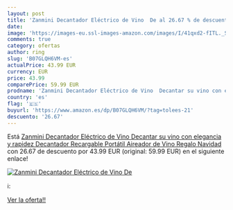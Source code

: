 ```yaml
---
layout: post
title: 'Zanmini Decantador Eléctrico de Vino  De al 26.67 % de descuento'
date: 
image: 'https://images-eu.ssl-images-amazon.com/images/I/41qxd2-fITL._SL200_.jpg'
comments: true
category: ofertas
author: ring
slug: 'B07GLQH6VM-es'
actualPrice: 43.99 EUR
currency: EUR
price: 43.99
comparePrice: 59.99 EUR
prodname: 'Zanmini Decantador Eléctrico de Vino  Decantar su vino con elegancia y rapidez  Decantador Recargable  Portátil Aireador de Vino  Regalo Navidad'
country: 'es'
flag: '🇪🇸'
buyurl: 'https://www.amazon.es/dp/B07GLQH6VM/?tag=tolees-21'
descuento: '26.67'
---
```


Está [Zanmini Decantador Eléctrico de Vino  Decantar su vino con elegancia y rapidez  Decantador Recargable  Portátil Aireador de Vino  Regalo Navidad](https://www.amazon.es/dp/B07GLQH6VM/?tag=tolees-21) con 26.67 de descuento por 43.99 EUR (original: 59.99 EUR) en el siguiente enlace!

[![Zanmini Decantador Eléctrico de Vino  De](https://images-eu.ssl-images-amazon.com/images/I/41qxd2-fITL._SL200_.jpg)](https://www.amazon.es/dp/B07GLQH6VM/?tag=tolees-21)

ℹ️:


[Ver la oferta!!](https://www.amazon.es/dp/B07GLQH6VM/?tag=tolees-21)
